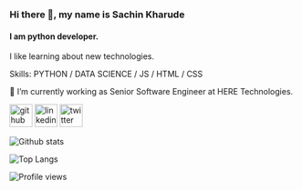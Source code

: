 ### Hi there 👋, my name is Sachin Kharude
#### I am python developer.
I like learning about new technologies.

Skills: PYTHON / DATA SCIENCE / JS / HTML / CSS

🌱 I’m currently working as Senior Software Engineer at HERE Technologies.


[<img src='https://cdn.jsdelivr.net/npm/simple-icons@3.0.1/icons/github.svg' alt='github' height='40'>](https://github.com/sackh)  [<img src='https://cdn.jsdelivr.net/npm/simple-icons@3.0.1/icons/linkedin.svg' alt='linkedin' height='40'>](https://www.linkedin.com/in/sachinkharude/)  [<img src='https://cdn.jsdelivr.net/npm/simple-icons@3.0.1/icons/twitter.svg' alt='twitter' height='40'>](https://twitter.com/sachkh)  

![Github stats](https://github-readme-stats.vercel.app/api?username=sackh&show_icons=true)

![Top Langs](https://github-readme-stats.vercel.app/api/top-langs/?username=sackh&hide=TeX&layout=compact)

![Profile views](https://gpvc.arturio.dev/sackh)  
